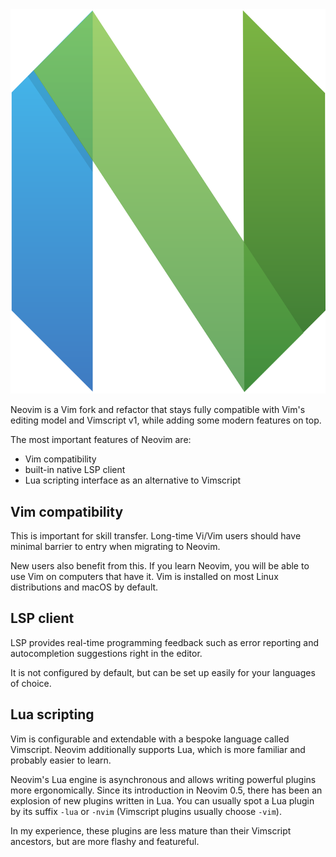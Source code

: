 <img class="header-logo" src="./static/neovim.svg"/>

Neovim is a Vim fork and refactor that stays fully compatible with Vim's editing model and Vimscript v1, while adding some modern features on top.

The most important features of Neovim are:
- Vim compatibility
- built-in native LSP client
- Lua scripting interface as an alternative to Vimscript

## Vim compatibility

This is important for skill transfer. Long-time Vi/Vim users should have minimal barrier to entry when migrating to Neovim.

New users also benefit from this. If you learn Neovim, you will be able to use Vim on computers that have it. Vim is installed on most Linux distributions and macOS by default.

## LSP client

LSP provides real-time programming feedback such as error reporting and autocompletion suggestions right in the editor.

It is not configured by default, but can be set up easily for your languages of choice.

## Lua scripting

Vim is configurable and extendable with a bespoke language called Vimscript.
Neovim additionally supports Lua, which is more familiar and probably easier to learn.

Neovim's Lua engine is asynchronous and allows writing powerful plugins more ergonomically.
Since its introduction in Neovim 0.5, there has been an explosion of new plugins written in Lua.
You can usually spot a Lua plugin by its suffix `-lua` or `-nvim` (Vimscript plugins usually choose `-vim`).

In my experience, these plugins are less mature than their Vimscript ancestors, but are more flashy and featureful.
